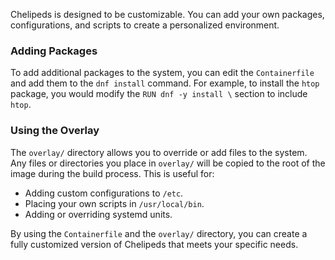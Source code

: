 Chelipeds is designed to be customizable. You can add your own packages, configurations, and scripts to create a personalized environment.

### Adding Packages

To add additional packages to the system, you can edit the `Containerfile` and add them to the `dnf install` command. For example, to install the `htop` package, you would modify the `RUN dnf -y install \` section to include `htop`.

### Using the Overlay

The `overlay/` directory allows you to override or add files to the system. Any files or directories you place in `overlay/` will be copied to the root of the image during the build process. This is useful for:

*   Adding custom configurations to `/etc`.
*   Placing your own scripts in `/usr/local/bin`.
*   Adding or overriding systemd units.

By using the `Containerfile` and the `overlay/` directory, you can create a fully customized version of Chelipeds that meets your specific needs.
